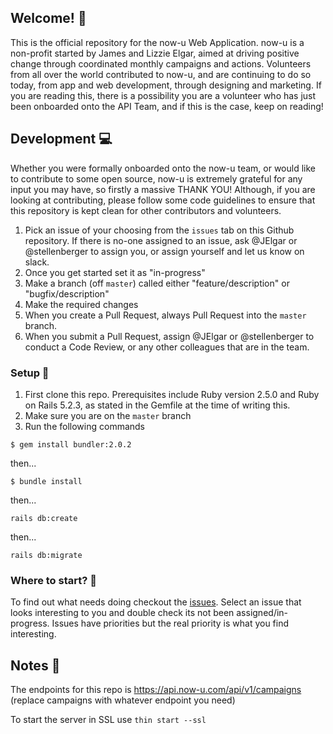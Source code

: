 ## Welcome! :wave:

This is the official repository for the now-u Web Application. now-u is a non-profit started by James and Lizzie Elgar, aimed at driving positive change through coordinated monthly campaigns and actions. Volunteers from all over the world contributed to now-u, and are continuing to do so today, from app and web development, through designing and marketing. If you are reading this, there is a possibility you are a volunteer who has just been onboarded onto the API Team, and if this is the case, keep on reading!

## Development :computer:

Whether you were formally onboarded onto the now-u team, or would like to contribute to some open source, now-u is extremely grateful for any input you may have, so firstly a massive THANK YOU! Although, if you are looking at contributing, please follow some code guidelines to ensure that this repository is kept clean for other contributors and volunteers. 

1. Pick an issue of your choosing from the `issues` tab on this Github repository. If there is no-one assigned to an issue, ask @JElgar or @stellenberger to assign you, or assign yourself and let us know on slack. 
2. Once you get started set it as "in-progress"
3. Make a branch (off `master`) called either "feature/description" or "bugfix/description"
4. Make the required changes
6. When you create a Pull Request, always Pull Request into the `master` branch. 
7. When you submit a Pull Request, assign @JElgar or @stellenberger to conduct a Code Review, or any other colleagues that are in the team. 

### Setup :hammer:

1. First clone this repo. Prerequisites include Ruby version 2.5.0 and Ruby on Rails 5.2.3, as stated in the Gemfile at the time of writing this. 
2. Make sure you are on the `master` branch
3. Run the following commands
```
$ gem install bundler:2.0.2
```
then...
```
$ bundle install
```
then...
```
rails db:create
```
then...
```
rails db:migrate
```

### Where to start? :information_desk_person:

To find out what needs doing checkout the [issues](https://github.com/now-u/now-u-api/issues). Select an issue that looks interesting to you and double check its not been assigned/in-progress. Issues have priorities but the real priority is what you find interesting.

## Notes :memo:

The endpoints for this repo is https://api.now-u.com/api/v1/campaigns (replace campaigns with whatever endpoint you need)


To start the server in SSL use `thin start --ssl`